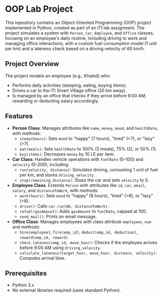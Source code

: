 # OOP Lab Project

This repository contains an Object-Oriented Programming (OOP) project implemented in Python, created as part of an ITI lab assignment. The project simulates a system with `Person`, `Car`, `Employee`, and `Office` classes, focusing on an employee's daily routine, including driving to work and managing office interactions, with a custom fuel consumption model (1 unit per km) and a lateness check based on a driving velocity of 60 km/h.

## Project Overview

The project models an employee (e.g., Khaled) who:
- Performs daily activities (sleeping, eating, buying items).
- Drives a car to the ITI Smart Village office (20 km away).
- Is managed by an office that checks if they arrive before 9:00 AM, rewarding or deducting salary accordingly.

## Features

- **Person Class**: Manages attributes like `name`, `money`, `mood`, and `healthRate`, with methods:
  - `sleep(hours)`: Sets `mood` to "happy" (7 hours), "tired" (<7), or "lazy" (>7).
  - `eat(meals)`: Sets `healthRate` to 100% (3 meals), 75% (2), or 50% (1).
  - `buy(items)`: Decreases `money` by 10 LE per item.
- **Car Class**: Handles vehicle operations with `fuelRate` (0–100) and `velocity` (0–200), including:
  - `run(velocity, distance)`: Simulates driving, consuming 1 unit of fuel per km, and stores `driving_velocity`.
  - `stop(remaining_distance)`: Stops the car and sets `velocity` to 0.
- **Employee Class**: Extends `Person` with attributes like `id`, `car`, `email`, `salary`, and `distanceToWork`, with methods:
  - `work(hours)`: Sets `mood` to "happy" (8 hours), "tired" (>8), or "lazy" (<8).
  - `drive()`: Calls `car.run(60, distanceToWork)`.
  - `refuel(gasAmount)`: Adds `gasAmount` to `fuelRate`, capped at 100.
  - `send_mail()`: Prints an email message.
- **Office Class**: Manages employees with class attribute `employees_num` and methods:
  - `hire(employee)`, `fire(emp_id)`, `deduct(emp_id, deduction)`, `reward(emp_id, reward)`.
  - `check_lateness(emp_id, move_hour)`: Checks if the employee arrives before 9:00 AM using `driving_velocity`.
  - `calculate_lateness(target_hour, move_hour, distance, velocity)`: Computes arrival time.

## Prerequisites

- Python 3.x
- No external libraries required (uses standard Python).

